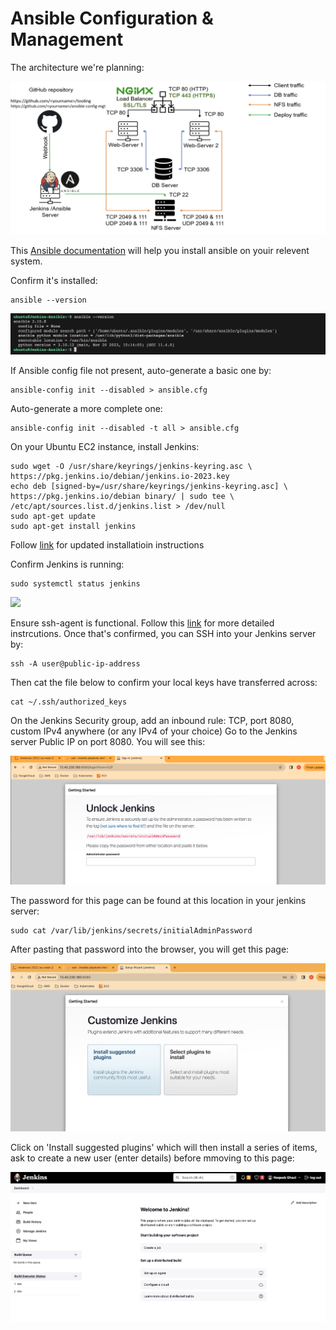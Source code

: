 # Ansible Configuration & Management

The architecture we're planning:

![Archi](https://github.com/naqeebghazi/ansible-config-mgt.darey/blob/main/images/Architecture.png?raw=true)

This [Ansible documentation](https://docs.ansible.com/ansible/latest/installation_guide/installation_distros.html#installing-distros) will help you install ansible on youir relevent system. 

Confirm it's installed:

    ansible --version

![ansibleversion](https://github.com/naqeebghazi/ansible-config-mgt.darey/blob/main/images/ansible-version.png?raw=true)

If Ansible config file not present, auto-generate a basic one by:

    ansible-config init --disabled > ansible.cfg

Auto-generate a more complete one:

    ansible-config init --disabled -t all > ansible.cfg

On your Ubuntu EC2 instance, install Jenkins:

    sudo wget -O /usr/share/keyrings/jenkins-keyring.asc \
    https://pkg.jenkins.io/debian/jenkins.io-2023.key
    echo deb [signed-by=/usr/share/keyrings/jenkins-keyring.asc] \
    https://pkg.jenkins.io/debian binary/ | sudo tee \
    /etc/apt/sources.list.d/jenkins.list > /dev/null
    sudo apt-get update
    sudo apt-get install jenkins

Follow [link][2] for updated installatioin instructions

Confirm Jenkins is running:

    sudo systemctl status jenkins

![](https://github.com/naqeebghazi/ansible-config-mgt.darey/blob/feature/1/images/systemctl.status.Jenkins.png?raw=true)

Ensure ssh-agent is functional. Follow this [link][1] for more detailed instrcutions.
Once that's confirmed, you can SSH into your Jenkins server by:

    ssh -A user@public-ip-address

Then cat the file below to confirm your local keys have transferred across:

    cat ~/.ssh/authorized_keys

[1]: https://www.linode.com/docs/guides/using-ssh-agent/
[2]: https://www.jenkins.io/doc/book/installing/linux/#debianubuntu


On the Jenkins Security group, add an inbound rule: TCP, port 8080, custom IPv4 anywhere (or any IPv4 of your choice)
Go to the Jenkins server Public IP on port 8080. You will see this:

![](https://github.com/naqeebghazi/ansible-config-mgt.darey/blob/main/images/jenkins-browser.png?raw=true)

The password for this page can be found at this location in your jenkins server:

    sudo cat /var/lib/jenkins/secrets/initialAdminPassword

After pasting that password into the browser, you will get this page:

![](https://github.com/naqeebghazi/ansible-config-mgt.darey/blob/main/images/jenkinsbrowser2.png?raw=true)

Click on 'Install suggested plugins' which will then install a series of items, ask to create a new user (enter details) before mmoving to this page:

![](https://github.com/naqeebghazi/ansible-config-mgt.darey/blob/main/images/jenkinshome.png?raw=true)